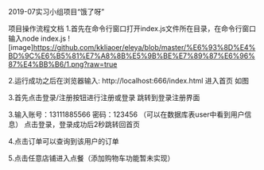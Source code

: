 2019-07实习小组项目“饿了呀”

项目操作流程文档
1.首先在命令行窗口打开index.js文件所在目录，在命令行窗口输入node index.js
![image]https://github.com/kkliaoer/eleya/blob/master/%E6%93%8D%E4%BD%9C%E6%B5%81%E7%A8%8B%E5%9B%BE%E7%89%87%E6%96%87%E4%BB%B6/1.png?raw=true
 
2.运行成功之后在浏览器输入: http://localhost:666/index.html 进入首页 如图
 
3.首先点击登录/注册按钮进行注册或登录
 跳转到登录注册界面


3.输入账号：13111885566  密码：123456 （可以在数据库表user中看到用户信息）
点击登录，登录成功后2秒跳转回首页
 
4.点击订单可以查询到该用户的订单
 
5.点击任意店铺进入点餐（添加购物车功能暂未实现）
 



 
